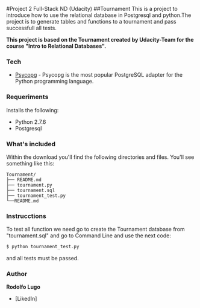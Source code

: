 #Project 2 Full-Stack ND (Udacity)
##Tournament
This is a project to introduce how to use the relational database in Postgresql and python.The project is to generate tables and functions to a tournament and pass successfull all tests.

**This project is based on the Tournament created by Udacity-Team
for the course "Intro to Relational Databases".**

### Tech

* [Psycopg] - Psycopg is the most popular PostgreSQL adapter for the Python programming language.

### Requeriments

Installs the following:

- Python 2.7.6
- Postgresql

### What's included

Within the download you'll find the following directories and files.
You'll see something like this:

```
Tournament/
├── README.md
├── tournament.py
├── tournament.sql
├── tournament_test.py
└──README.md
```

### Instrucctions
To test all function we need go to create the Tournament database from "tournament.sql" and go to Command Line and use the next code:

```sh
$ python tournament_test.py
```
and all tests must be passed.

### Author

**Rodolfo Lugo**

- [LikedIn]


[Psycopg]:http://initd.org/psycopg/